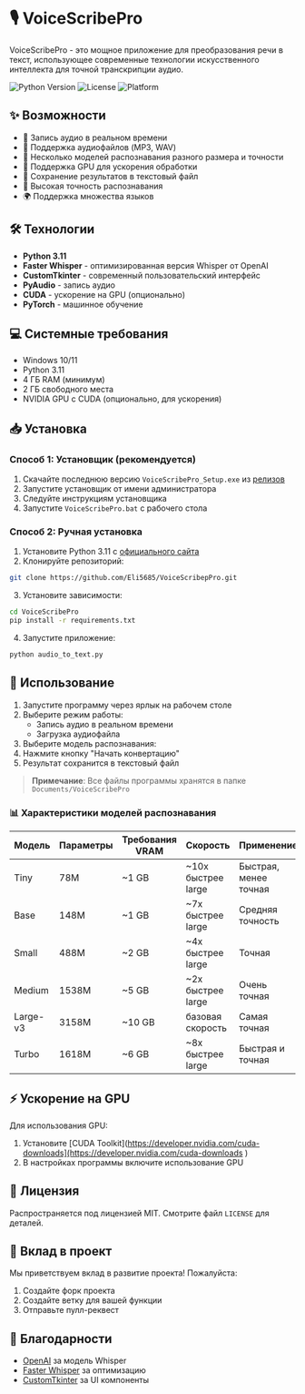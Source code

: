 # 🎙️ VoiceScribePro

VoiceScribePro - это мощное приложение для преобразования речи в текст, использующее современные технологии искусственного интеллекта для точной транскрипции аудио.

![Python Version](https://img.shields.io/badge/Python-3.11-blue.svg)
![License](https://img.shields.io/badge/license-MIT-green.svg)
![Platform](https://img.shields.io/badge/platform-Windows-lightgrey.svg)

## ✨ Возможности

- 🎤 Запись аудио в реальном времени
- 📁 Поддержка аудиофайлов (MP3, WAV)
- 🤖 Несколько моделей распознавания разного размера и точности
- 🚀 Поддержка GPU для ускорения обработки
- 📝 Сохранение результатов в текстовый файл
- 🎯 Высокая точность распознавания
- 🌍 Поддержка множества языков

## 🛠️ Технологии

- **Python 3.11**
- **Faster Whisper** - оптимизированная версия Whisper от OpenAI
- **CustomTkinter** - современный пользовательский интерфейс
- **PyAudio** - запись аудио
- **CUDA** - ускорение на GPU (опционально)
- **PyTorch** - машинное обучение

## 💻 Системные требования

- Windows 10/11
- Python 3.11
- 4 ГБ RAM (минимум)
- 2 ГБ свободного места
- NVIDIA GPU с CUDA (опционально, для ускорения)

## 📥 Установка

### Способ 1: Установщик (рекомендуется)

1. Скачайте последнюю версию `VoiceScribePro_Setup.exe` из [релизов](https://github.com/Eli5685/VoiceScribepPro/releases/tag/v1)
2. Запустите установщик от имени администратора
3. Следуйте инструкциям установщика
4. Запустите `VoiceScribePro.bat` с рабочего стола

### Способ 2: Ручная установка

1. Установите Python 3.11 с [официального сайта](https://www.python.org/downloads/)
2. Клонируйте репозиторий:

```bash
git clone https://github.com/Eli5685/VoiceScribepPro.git
```

3. Установите зависимости:

```bash
cd VoiceScribePro
pip install -r requirements.txt
```

4. Запустите приложение:

```bash
python audio_to_text.py
```

## 🚀 Использование

1. Запустите программу через ярлык на рабочем столе
2. Выберите режим работы:
   - Запись аудио в реальном времени
   - Загрузка аудиофайла
3. Выберите модель распознавания:  
4. Нажмите кнопку "Начать конвертацию"
6. Результат сохранится в текстовый файл

> **Примечание**: Все файлы программы хранятся в папке `Documents/VoiceScribePro`

### 📊 Характеристики моделей распознавания

| Модель | Параметры | Требования VRAM | Скорость | Применение |
|--------|-----------|-----------------|-----------|------------|
| Tiny | 78M | ~1 GB | ~10x быстрее large | Быстрая, менее точная |
| Base | 148M | ~1 GB | ~7x быстрее large | Средняя точность |
| Small | 488M | ~2 GB | ~4x быстрее large | Точная |
| Medium | 1538M | ~5 GB | ~2x быстрее large | Очень точная |
| Large-v3 | 3158M | ~10 GB | базовая скорость | Самая точная |
| Turbo | 1618M | ~6 GB | ~8x быстрее large | Быстрая и точная |

## ⚡ Ускорение на GPU

Для использования GPU:
1. Установите [CUDA Toolkit](https://developer.nvidia.com/cuda-downloads](https://developer.nvidia.com/cuda-downloads )
3. В настройках программы включите использование GPU

## 📝 Лицензия

Распространяется под лицензией MIT. Смотрите файл `LICENSE` для деталей.

## 🤝 Вклад в проект

Мы приветствуем вклад в развитие проекта! Пожалуйста:
1. Создайте форк проекта
2. Создайте ветку для вашей функции
3. Отправьте пулл-реквест

## 🙏 Благодарности

- [OpenAI](https://openai.com/) за модель Whisper
- [Faster Whisper](https://github.com/guillaumekln/faster-whisper) за оптимизацию
- [CustomTkinter](https://github.com/TomSchimansky/CustomTkinter) за UI компоненты
